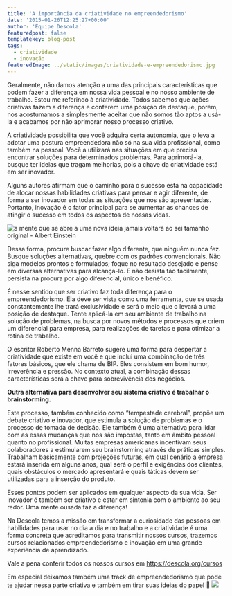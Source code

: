 ```yaml
---
title: 'A importância da criatividade no empreendedorismo'
date: '2015-01-26T12:25:27+00:00'
author: 'Equipe Descola'
featuredpost: false
templatekey: blog-post
tags:
  - criatividade
  - inovação
featuredImage: ../static/images/criatividade-e-empreendedorismo.jpg
---
```


Geralmente, não damos atenção a uma das principais características que podem fazer a diferença em nossa vida pessoal e no nosso ambiente de trabalho. Estou me referindo à criatividade. Todos sabemos que ações criativas fazem a diferença e conferem uma posição de destaque, porém, nos acostumamos a simplesmente aceitar que não somos tão aptos a usá-la e acabamos por não aprimorar nosso processo criativo.

A criatividade possibilita que você adquira certa autonomia, que o leva a adotar uma postura empreendedora não só na sua vida profissional, como também na pessoal. Você a utilizará nas situações em que precisa encontrar soluções para determinados problemas. Para aprimorá-la, busque ter ideias que tragam melhorias, pois a chave da criatividade está em ser inovador.

Alguns autores afirmam que o caminho para o sucesso está na capacidade de alocar nossas habilidades criativas para pensar e agir diferente, de forma a ser inovador em todas as situações que nos são apresentadas. Portanto, inovação é o fator principal para se aumentar as chances de atingir o sucesso em todos os aspectos de nossas vidas.

![a mente que se abre a uma nova ideia jamais voltará ao sei tamanho original - Albert Einstein](https://descola.org/drops/wp-content/uploads/2015/01/einstein-1024x1024.jpg)

Dessa forma, procure buscar fazer algo diferente, que ninguém nunca fez. Busque soluções alternativas, quebre com os padrões convencionais. Não siga modelos prontos e formulados; foque no resultado desejado e pense em diversas alternativas para alcança-lo. E não desista tão facilmente, persista na procura por algo diferencial, único e benéfico.

É nesse sentido que ser criativo faz toda diferença para o empreendedorismo. Ela deve ser vista como uma ferramenta, que se usada constantemente lhe trará exclusividade e será o meio que o levará a uma posição de destaque. Tente aplicá-la em seu ambiente de trabalho na solução de problemas, na busca por novos métodos e processos que criem um diferencial para empresa, para realizações de tarefas e para otimizar a rotina de trabalho.

O escritor Roberto Menna Barreto sugere uma forma para despertar a criatividade que existe em você e que inclui uma combinação de três fatores básicos, que ele chama de BIP. Eles consistem em bom humor, irreverência e pressão. No contexto atual, a combinação dessas características será a chave para sobrevivência dos negócios.

**Outra alternativa para desenvolver seu sistema criativo é trabalhar o brainstorming.**

Este processo, também conhecido como “tempestade cerebral”, propõe um debate criativo e inovador, que estimula a solução de problemas e o processo de tomada de decisão. Ele também é uma alternativa para lidar com as essas mudanças que nos são impostas, tanto em âmbito pessoal quanto no profissional. Muitas empresas americanas incentivam seus colaboradores a estimularem seu brainstorming através de práticas simples. Trabalham basicamente com projeções futuras, em qual cenário a empresa estará inserida em alguns anos, qual será o perfil e exigências dos clientes, quais obstáculos o mercado apresentará e quais táticas devem ser utilizadas para a inserção do produto.

Esses pontos podem ser aplicados em qualquer aspecto da sua vida. Ser inovador é também ser criativo e estar em sintonia com o ambiente ao seu redor. Uma mente ousada faz a diferença!

Na Descola temos a missão em transformar a curiosidade das pessoas em habilidades para usar no dia a dia e no trabalho e a criatividade é uma forma concreta que acreditamos para transmitir nossos cursos, trazemos cursos relacionados empreendedorismo e inovação em uma grande experiência de aprendizado.

Vale a pena conferir todos os nossos cursos em https://descola.org/cursos

Em especial deixamos também uma track de empreendedorismo que pode te ajudar nessa parte criativa e também em tirar suas ideias do papel 🙂
[![](https://descola.org/drops/wp-content/uploads/2015/01/empreendedorismo-1-1024x500.jpg)](https://descola.org/track/empreendedorismo)
